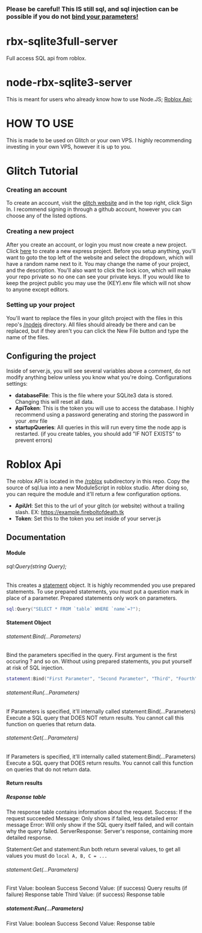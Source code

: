 ### Please be careful! This IS still sql, and sql injection can be possible if you do not [bind your parameters!](#documentation)

# rbx-sqlite3full-server
Full access SQL api from roblox.

# node-rbx-sqlite3-server
This is meant for users who already know how to use Node.JS;
[Roblox Api](#roblox-api);

# HOW TO USE
This is made to be used on Glitch or your own VPS. I highly recommending investing in your own VPS, however it is up to you.

# Glitch Tutorial
### Creating an account

To create an account, visit the [glitch website](https://glitch.com/) and in the top right, click Sign In. I recommend signing in through a github account, however you can choose any of the listed options.

### Creating a new project

After you create an account, or login you must now create a new project. Click [here](https://glitch.com/edit/#!/remix/hello-express) to create a new express project.
Before you setup anything, you'll want to goto the top left of the website and select the dropdown, which will have a random name next to it. You may change the name of your project, and the description. You'll also want to click the lock icon, which will make your repo private so no one can see your private keys. If you would like to keep the project public you may use the (KEY).env file which will not show to anyone except editors.

### Setting up your project

You'll want to replace the files in your glitch project with the files in this repo's [/nodejs](https://github.com/Fireboltofdeath/rbx-sqlite3full-server/tree/master/nodejs) directory. All files should already be there and can be replaced, but if they aren't you can click the New File button and type the name of the files.

## Configuring the project

Inside of server.js, you will see several variables above a comment, do not modify anything below unless you know what you're doing.
Configurations settings:

- **databaseFile**: This is the file where your SQLite3 data is stored. Changing this will reset all data.
- **ApiToken**: This is the token you will use to access the database. I highly recommend using a password generating and storing the password in your .env file
- **startupQueries**: All queries in this will run every time the node app is restarted. (if you create tables, you should add "IF NOT EXISTS" to prevent errors)

# Roblox Api

The roblox API is located in the [/roblox](https://github.com/Fireboltofdeath/rbx-sqlite3full-server/tree/master/roblox) subdirectory in this repo.
Copy the source of sql.lua into a new ModuleScript in roblox studio. After doing so, you can require the module and it'll return a few configuration options.
- **ApiUrl**: Set this to the url of your glitch (or website) without a trailing slash. EX: https://example.fireboltofdeath.tk
- **Token**: Set this to the token you set inside of your server.js

## Documentation


#### Module
###### sql:Query(string Query);
This creates a [statement](#statement-object) object. It is highly recommended you use prepared statements. To use prepared statements, you must put a question mark in place of a parameter. Prepared statements only work on parameters. 
```lua 
sql:Query("SELECT * FROM `table` WHERE `name`=?");
```

#### Statement Object
###### statement:Bind(...Parameters)
Bind the parameters specified in the query. First argument is the first occuring ? and so on. Without using prepared statements, you put yourself at risk of SQL injection.

```lua
statement:Bind("First Parameter", "Second Parameter", "Third", "Fourth", "Fifth")
```

###### statement:Run(...Parameters)
If Parameters is specified, it'll internally called statement:Bind(...Parameters)
Execute a SQL query that DOES NOT return results. You cannot call this function on queries that return data.

###### statement:Get(...Parameters)
If Parameters is specified, it'll internally called statement:Bind(...Parameters)
Execute a SQL query that DOES return results. You cannot call this function on queries that do not return data.

#### Return results

##### Response table
The response table contains information about the request.
Success: If the request succeeded
Message: Only shows if failed, less detailed error message
Error: Will only show if the SQL query itself failed, and will contain why the query failed.
ServerResponse: Server's response, containing more detailed response.

Statement:Get and statement:Run both return several values, to get all values you must do `local A, B, C = ...`
###### statement:Get(...Parameters)
First Value: boolean Success
Second Value: (if success) Query results (if failure) Response table
Third Value: (if success) Response table

##### statement:Run(...Parameters)
First Value: boolean Success
Second Value: Response table


